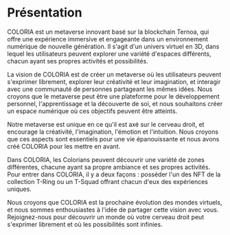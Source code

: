 # Présentation

COLORIA est un metaverse innovant basé sur la blockchain Ternoa, qui offre une expérience immersive et engageante dans un environnement numérique de nouvelle génération. Il s'agit d'un univers virtuel en 3D, dans lequel les utilisateurs peuvent explorer une variété d'espaces différents, chacun ayant ses propres activités et possibilités.

La vision de COLORIA est de créer un metaverse où les utilisateurs peuvent s'exprimer librement, explorer leur créativité et leur imagination, et interagir avec une communauté de personnes partageant les mêmes idées. Nous croyons que le metaverse peut être une plateforme pour le développement personnel, l'apprentissage et la découverte de soi, et nous souhaitons créer un espace numérique où ces objectifs peuvent être atteints.

Notre metaverse est unique en ce qu'il est axé sur le cerveau droit, et encourage la créativité, l'imagination, l'émotion et l'intuition. Nous croyons que ces aspects sont essentiels pour une vie épanouissante et nous avons créé COLORIA pour les mettre en avant.

Dans COLORIA, les Colorians peuvent découvrir une variété de zones différentes, chacune ayant sa propre ambiance et ses propres activités. Pour entrer dans COLORIA, il y a deux façons : posséder l'un des NFT de la collection T-Ring ou un T-Squad offrant chacun d'eux des expériences uniques.

Nous croyons que COLORIA est la prochaine évolution des mondes virtuels, et nous sommes enthousiastes à l'idée de partager cette vision avec vous. Rejoignez-nous pour découvrir un monde où votre cerveau droit peut s'exprimer librement et où les possibilités sont infinies.
